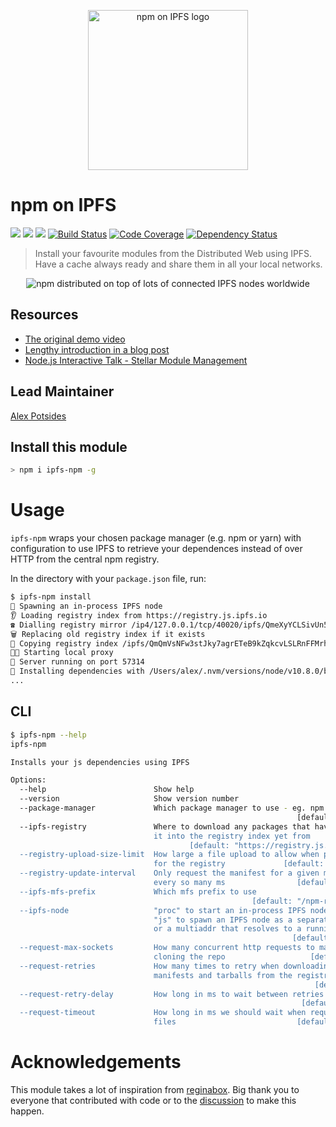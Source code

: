 <p align="center">
  <img src="https://github.com/ipfs-shipyard/npm-on-ipfs/raw/master/img/npm-on-ipfs.svg?sanitize=true" alt="npm on IPFS logo" width="256" />
</p>

# npm on IPFS

[![](https://img.shields.io/badge/made%20by-Protocol%20Labs-blue.svg?style=flat-square)](https://protocol.ai)
[![](https://img.shields.io/badge/project-IPFS-blue.svg?style=flat-square)](http://ipfs.io/)
[![](https://img.shields.io/badge/freenode-%23ipfs-blue.svg?style=flat-square)](http://webchat.freenode.net/?channels=%23ipfs)
[![Build Status](https://ci.ipfs.team/buildStatus/icon?job=IPFS%20Shipyard/npm-on-ipfs/master)](https://ci.ipfs.team/job/IPFS%20Shipyard/job/npm-on-ipfs/job/master/)
[![Code Coverage](https://codecov.io/gh/ipfs-shipyard/npm-on-ipfs/branch/master/graph/badge.svg)](https://codecov.io/gh/ipfs-shipyard/npm-on-ipfs)
[![Dependency Status](https://david-dm.org/ipfs-shipyard/npm-on-ipfs.svg?style=flat-square)](https://david-dm.org/ipfs-shipyard/npm-on-ipfs)

> Install your favourite modules from the Distributed Web using IPFS. Have a cache always ready and share them in all your local networks.

<p align="center">
  <img src="https://github.com/ipfs-shipyard/npm-on-ipfs/raw/master/img/ip-npm-small.png" alt="npm distributed on top of lots of connected IPFS nodes worldwide" />
</p>

## Resources

- [The original demo video](https://vimeo.com/147968322)
- [Lengthy introduction in a blog post](http://daviddias.me/blog/stellar-module-management/)
- [Node.js Interactive Talk - Stellar Module Management](https://www.youtube.com/watch?v=-S-Tc7Gl8FM)

## Lead Maintainer

[Alex Potsides](https://github.com/achingbrain)

## Install this module

```bash
> npm i ipfs-npm -g
```

# Usage

`ipfs-npm` wraps your chosen package manager (e.g. npm or yarn) with configuration to use IPFS to retrieve your dependences instead of over HTTP from the central npm registry.

In the directory with your `package.json` file, run:

```bash
$ ipfs-npm install
👿 Spawning an in-process IPFS node
👂 Loading registry index from https://registry.js.ipfs.io
☎️ Dialling registry mirror /ip4/127.0.0.1/tcp/40020/ipfs/QmeXyYCLSivUn5Ju31jjPBYNKdncbzzEf6zdN2DyrdLAbe
🗑️ Replacing old registry index if it exists
📠 Copying registry index /ipfs/QmQmVsNFw3stJky7agrETeB9kZqkcvLSLRnFFMrhiR8zG1 to /npm-registry
👩‍🚀 Starting local proxy
🚀 Server running on port 57314
🎁 Installing dependencies with /Users/alex/.nvm/versions/node/v10.8.0/bin/npm
...
```

## CLI

```bash
$ ipfs-npm --help
ipfs-npm

Installs your js dependencies using IPFS

Options:
  --help                        Show help                              [boolean]
  --version                     Show version number                    [boolean]
  --package-manager             Which package manager to use - eg. npm or yarn
                                                                [default: "npm"]
  --ipfs-registry               Where to download any packages that haven't made
                                it into the registry index yet from
                                        [default: "https://registry.js.ipfs.io"]
  --registry-upload-size-limit  How large a file upload to allow when proxying
                                for the registry             [default: "1024MB"]
  --registry-update-interval    Only request the manifest for a given module
                                every so many ms                [default: 60000]
  --ipfs-mfs-prefix             Which mfs prefix to use
                                                      [default: "/npm-registry"]
  --ipfs-node                   "proc" to start an in-process IPFS node, "go" or
                                "js" to spawn an IPFS node as a separate process
                                or a multiaddr that resolves to a running node
                                                               [default: "proc"]
  --request-max-sockets         How many concurrent http requests to make while
                                cloning the repo                   [default: 10]
  --request-retries             How many times to retry when downloading
                                manifests and tarballs from the registry
                                                                    [default: 5]
  --request-retry-delay         How long in ms to wait between retries
                                                                 [default: 1000]
  --request-timeout             How long in ms we should wait when requesting
                                files                           [default: 30000]
```

# Acknowledgements

This module takes a lot of inspiration from [reginabox](https://www.npmjs.com/package/reginabox). Big thank you to everyone that contributed with code or to the [discussion](https://github.com/ipfs/notes/issues/2) to make this happen.
